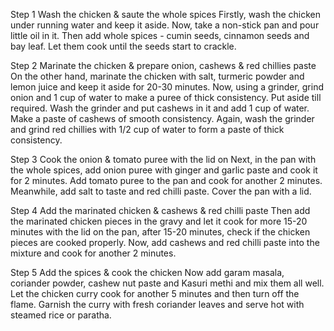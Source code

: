 Step 1 Wash the chicken & saute the whole spices
Firstly, wash the chicken under running water and keep it aside. Now, take a non-stick pan and pour little oil in it. Then add whole spices - cumin seeds, cinnamon seeds and bay leaf. Let them cook until the seeds start to crackle.

Step 2 Marinate the chicken & prepare onion, cashews & red chillies paste
On the other hand, marinate the chicken with salt, turmeric powder and lemon juice and keep it aside for 20-30 minutes. Now, using a grinder, grind onion and 1 cup of water to make a puree of thick consistency. Put aside till required. Wash the grinder and put cashews in it and add 1 cup of water. Make a paste of cashews of smooth consistency. Again, wash the grinder and grind red chillies with 1/2 cup of water to form a paste of thick consistency.

Step 3 Cook the onion & tomato puree with the lid on
Next, in the pan with the whole spices, add onion puree with ginger and garlic paste and cook it for 2 minutes. Add tomato puree to the pan and cook for another 2 minutes. Meanwhile, add salt to taste and red chilli paste. Cover the pan with a lid.

Step 4 Add the marinated chicken & cashews & red chilli paste
Then add the marinated chicken pieces in the gravy and let it cook for more 15-20 minutes with the lid on the pan, after 15-20 minutes, check if the chicken pieces are cooked properly. Now, add cashews and red chilli paste into the mixture and cook for another 2 minutes.

Step 5 Add the spices & cook the chicken
Now add garam masala, coriander powder, cashew nut paste and Kasuri methi and mix them all well. Let the chicken curry cook for another 5 minutes and then turn off the flame. Garnish the curry with fresh coriander leaves and serve hot with steamed rice or paratha.